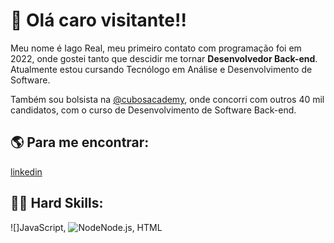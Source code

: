 # :vulcan_salute: Olá caro visitante!!

Meu nome é Iago Real, meu primeiro contato com programação foi em 2022, onde gostei tanto que descidir me tornar **Desenvolvedor Back-end**. Atualmente estou cursando Tecnólogo em Análise e Desenvolvimento de Software. 

Também sou bolsista na [@cubosacademy](https://cubos.academy/), onde concorri com outros 40 mil candidatos, com o curso de Desenvolvimento de Software Back-end. 

## :earth_americas: Para me encontrar:
[linkedin]()

## :technologist:	Hard Skills:
![]JavaScript, ![Node](https://img.shields.io/badge/Node%20js-339933?style=for-the-badge&logo=nodedotjs&logoColor=white
)Node.js, HTML
